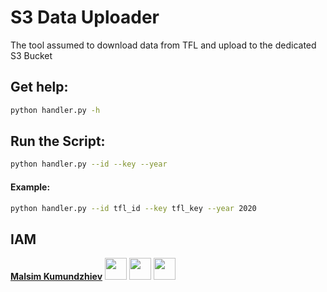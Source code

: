 # S3 Data Uploader
The tool assumed to download data from TFL and upload to the dedicated S3 Bucket 

## Get help: 
````bash
python handler.py -h   
````

## Run the Script: 
````bash
python handler.py --id --key --year  
````
#### Example: 
````bash
python handler.py --id tfl_id --key tfl_key --year 2020  
````



## IAM
**[Malsim Kumundzhiev](https://github.com/KumundzhievMaxim)**
[<img src="http://i.imgur.com/0o48UoR.png" width="35">](https://github.com/KumundzhievMaxim)             [<img src="https://i.imgur.com/0IdggSZ.png" width="35">](https://www.linkedin.com/in/maksim-kumundzhiev/)             [<img src="https://loading.io/s/icon/vzeour.svg" width="35">](https://www.kaggle.com/maximkumundzhiev)               
